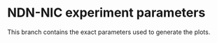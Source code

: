 # NDN-NIC experiment parameters

This branch contains the exact parameters used to generate the plots.
